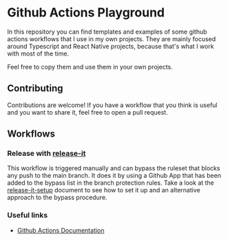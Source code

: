 # Github Actions Playground

In this repository you can find templates and examples of some github actions workflows that I use in my own projects.
They are mainly focused around Typescript and React Native projects, because that's what I work with most of the time.

Feel free to copy them and use them in your own projects.

## Contributing

Contributions are welcome! If you have a workflow that you think is useful and you want to share it, feel free to open a
pull request.

## Workflows

### Release with [release-it](https://github.com/release-it/release-it)

This workflow is triggered manually and can bypass the ruleset that blocks any push to the main branch. It does it by
using a Github App that has been added to the bypass list in the branch protection rules.
Take a look at the [release-it-setup](./docs/release-it-setup.md) document to see how to set it up and an alternative
approach to the bypass procedure.

### Useful links

- [Github Actions Documentation](https://docs.github.com/en/actions)


